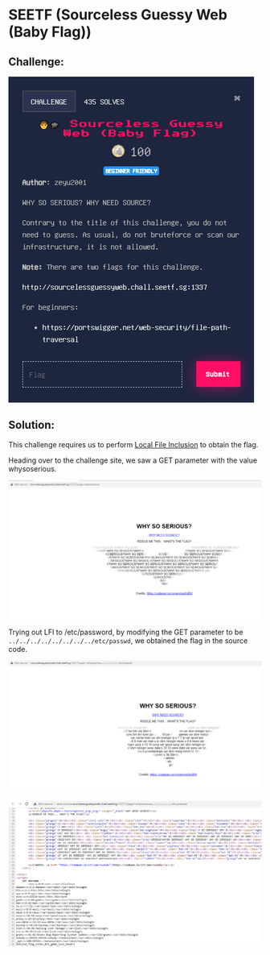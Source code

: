 # SEETF (Sourceless Guessy Web (Baby Flag))

## Challenge: 

![challenge description](img/sgw_lfi/chall%20desc.png)

## Solution:
This challenge requires us to perform [Local File Inclusion](https://portswigger.net/web-security/file-path-traversal) to obtain the flag.

Heading over to the challenge site, we saw a GET parameter with the value whysoserious.

![default page](img/sgw_lfi/default.png)

Trying out LFI to /etc/password, by modifying the GET parameter to be `../../../../../../../../etc/passwd`, we obtained the flag in the source code.

![lfi](img/sgw_lfi/lfi.png)

![source code](img/sgw_lfi/view%20source.png)



